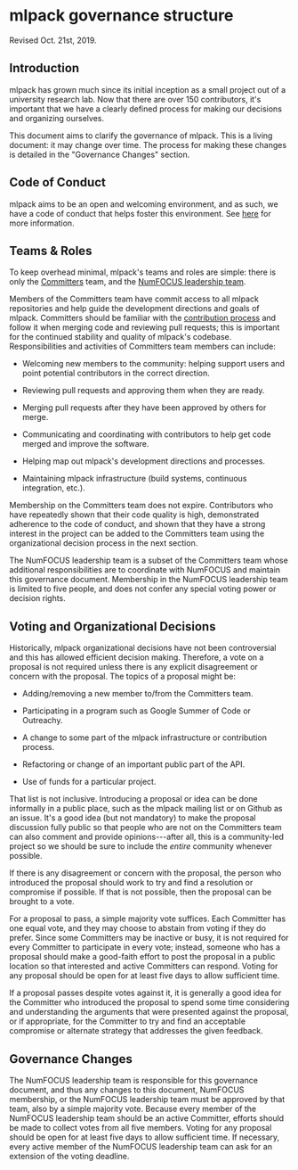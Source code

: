 # mlpack governance structure

Revised Oct. 21st, 2019.

## Introduction

mlpack has grown much since its initial inception as a small project out of a
university research lab.  Now that there are over 150 contributors, it's
important that we have a clearly defined process for making our decisions and
organizing ourselves.

This document aims to clarify the governance of mlpack.  This is a living
document: it may change over time.  The process for making these changes is
detailed in the "Governance Changes" section.

## Code of Conduct

mlpack aims to be an open and welcoming environment, and as such, we have a
code of conduct that helps foster this environment.  See
[here](https://github.com/mlpack/mlpack/blob/master/CODE_OF_CONDUCT.md) for
more information.

## Teams & Roles

To keep overhead minimal, mlpack's teams and roles are simple: there is only
the [Committers](https://github.com/orgs/mlpack/teams/contributors) team, and
the [NumFOCUS leadership team](TODO:link).

Members of the Committers team have commit access to all mlpack repositories
and help guide the development directions and goals of mlpack.  Committers
should be familiar with the [contribution
process](https://github.com/mlpack/mlpack/blob/master/CONTRIBUTING.md) and
follow it when merging code and reviewing pull requests; this is important for
the continued stability and quality of mlpack's codebase.  Responsibilities and
activities of Committers team members can include:

 * Welcoming new members to the community: helping support users and point
   potential contributors in the correct direction.

 * Reviewing pull requests and approving them when they are ready.

 * Merging pull requests after they have been approved by others for merge.

 * Communicating and coordinating with contributors to help get code merged and
   improve the software.

 * Helping map out mlpack's development directions and processes.

 * Maintaining mlpack infrastructure (build systems, continuous integration,
   etc.).

Membership on the Committers team does not expire.  Contributors who have
repeatedly shown that their code quality is high, demonstrated adherence to the
code of conduct, and shown that they have a strong interest in the project can
be added to the Committers team using the organizational decision process in
the next section.

The NumFOCUS leadership team is a subset of the Committers team whose
additional responsibilities are to coordinate with NumFOCUS and maintain this
governance document.  Membership in the NumFOCUS leadership team is limited to
five people, and does not confer any special voting power or decision rights.

## Voting and Organizational Decisions

Historically, mlpack organizational decisions have not been controversial and
this has allowed efficient decision making.  Therefore, a vote on a proposal is
not required unless there is any explicit disagreement or concern with the
proposal.  The topics of a proposal might be:

 * Adding/removing a new member to/from the Committers team.

 * Participating in a program such as Google Summer of Code or Outreachy.

 * A change to some part of the mlpack infrastructure or contribution process.

 * Refactoring or change of an important public part of the API.

 * Use of funds for a particular project.

That list is not inclusive.  Introducing a proposal or idea can be done
informally in a public place, such as the mlpack mailing list or on Github as
an issue.  It's a good idea (but not mandatory) to make the proposal discussion
fully public so that people who are not on the Committers team can also comment
and provide opinions---after all, this is a community-led project so we should
be sure to include the *entire* community whenever possible.

If there is any disagreement or concern with the proposal, the person who
introduced the proposal should work to try and find a resolution or compromise
if possible.  If that is not possible, then the proposal can be brought to a
vote.

For a proposal to pass, a simple majority vote suffices.  Each Committer has
one equal vote, and they may choose to abstain from voting if they do prefer.
Since some Committers may be inactive or busy, it is not required for every
Committer to participate in every vote; instead, someone who has a proposal
should make a good-faith effort to post the proposal in a public location so
that interested and active Committers can respond.  Voting for any proposal
should be open for at least five days to allow sufficient time.

If a proposal passes despite votes against it, it is generally a good idea for
the Committer who introduced the proposal to spend some time considering and
understanding the arguments that were presented against the proposal, or if
appropriate, for the Committer to try and find an acceptable compromise or
alternate strategy that addresses the given feedback.

## Governance Changes

The NumFOCUS leadership team is responsible for this governance document, and
thus any changes to this document, NumFOCUS membership, or the NumFOCUS
leadership team must be approved by that team, also by a simple majority vote.
Because every member of the NumFOCUS leadership team should be an active
Committer, efforts should be made to collect votes from all five members.
Voting for any proposal should be open for at least five days to allow
sufficient time. If necessary, every active member of the NumFOCUS leadership
team can ask for an extension of the voting deadline.
